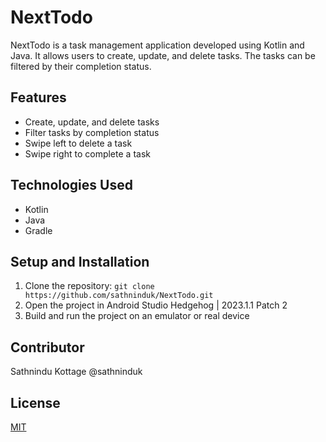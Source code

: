 # NextTodo

NextTodo is a task management application developed using Kotlin and Java. It allows users to create, update, and delete tasks. The tasks can be filtered by their completion status.

## Features

- Create, update, and delete tasks
- Filter tasks by completion status
- Swipe left to delete a task
- Swipe right to complete a task

## Technologies Used

- Kotlin
- Java
- Gradle

## Setup and Installation

1. Clone the repository: `git clone https://github.com/sathninduk/NextTodo.git`
2. Open the project in Android Studio Hedgehog | 2023.1.1 Patch 2
3. Build and run the project on an emulator or real device

## Contributor

Sathnindu Kottage @sathninduk

## License

[MIT](https://choosealicense.com/licenses/mit/)
